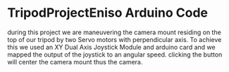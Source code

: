 # TripodProjectEniso Arduino Code

during this project we are maneuvering the camera mount residing on the top of our tripod by two Servo motors with perpendicular axis.
To achieve this we used an XY Dual Axis Joystick Module and arduino card and we mapped the output of the joystick to an angular speed.
clicking the button will center the camera mount thus the camera.
